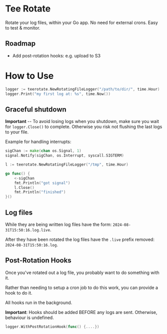 # Tee Rotate
Rotate your log files, within your Go app. No need for external crons. Easy to test & monitor.

## Roadmap
* Add post-rotation hooks: e.g. upload to S3

# How to Use
```go
logger := teerotate.NewRotatingFileLogger("/path/to/dir/", time.Hour)
logger.Print("my first log at: %s", time.Now())
```

## Graceful shutdown
**Important** -- To avoid losing logs when you shutdown, make sure you wait for `logger.Close()` to complete.
Otherwise you risk not flushing the last logs to your file.

Example for handling interrupts:

```go
sigChan := make(chan os.Signal, 1)
signal.Notify(sigChan, os.Interrupt, syscall.SIGTERM)

l := teerotate.NewRotatingFileLogger("/tmp", time.Hour)

go func() {
	<-sigChan
	fmt.Println("got signal")
	l.Close()
	fmt.Println("finished")
}()
```

## Log files
While they are being written log files have the form: `2024-08-31T15:50:16.log.live`.

After they have been rotated the log files have the `.live` prefix removed: `2024-08-31T15:50:16.log`.


## Post-Rotation Hooks
Once you've rotated out a log file, you probably want to do something with it.

Rather than needing to setup a cron job to do this work, you can provide a hook to do it.

All hooks run in the background.

**Important**: Hooks should be added BEFORE any logs are sent. Otherwise, behaviour is undefined.

```go
logger.WithPostRotationHook(func() {....})
```
